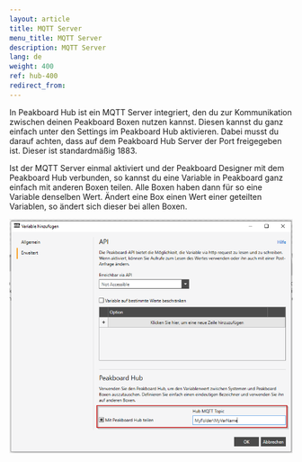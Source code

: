 ```yaml
---
layout: article
title: MQTT Server
menu_title: MQTT Server
description: MQTT Server 
lang: de
weight: 400
ref: hub-400
redirect_from:
---
```

In Peakboard Hub ist ein MQTT Server integriert, den du zur Kommunikation zwischen deinen Peakboard Boxen nutzen kannst. 
Diesen kannst du ganz einfach unter den Settings im Peakboard Hub aktivieren. 
Dabei musst du darauf achten, dass auf dem Peakboard Hub Server der Port freigegeben ist. 
Dieser ist standardmäßig 1883. 

Ist der MQTT Server einmal aktiviert und der Peakboard Designer mit dem Peakboard Hub verbunden, so kannst du eine Variable in Peakboard ganz einfach mit anderen Boxen teilen. 
Alle Boxen haben dann für so eine Variable denselben Wert. 
Ändert eine Box einen Wert einer geteilten Variablen, so ändert sich dieser bei allen Boxen. 

![Tokens for Shared Connections](/assets/images/hub/hub_mqtt1.png) 
